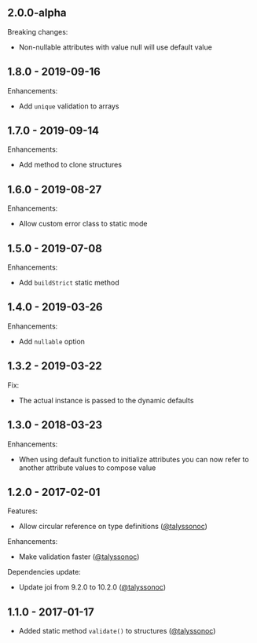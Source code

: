## 2.0.0-alpha
Breaking changes:

* Non-nullable attributes with value null will use default value

## 1.8.0 - 2019-09-16
Enhancements:
* Add `unique` validation to arrays

## 1.7.0 - 2019-09-14
Enhancements:
* Add method to clone structures

## 1.6.0 - 2019-08-27
Enhancements:
* Allow custom error class to static mode

## 1.5.0 - 2019-07-08
Enhancements:
* Add `buildStrict` static method

## 1.4.0 - 2019-03-26
Enhancements:
* Add `nullable` option

## 1.3.2 - 2019-03-22
Fix:
* The actual instance is passed to the dynamic defaults

## 1.3.0 - 2018-03-23
Enhancements:
* When using default function to initialize attributes you can now refer to another attribute values to compose value

## 1.2.0 - 2017-02-01
Features:
* Allow circular reference on type definitions ([@talyssonoc](https://github.com/talyssonoc/structure/pull/30))

Enhancements:
* Make validation faster ([@talyssonoc](https://github.com/talyssonoc/structure/pull/28))

Dependencies update:
* Update joi from 9.2.0 to 10.2.0 ([@talyssonoc](https://github.com/talyssonoc/structure/pull/26))

## 1.1.0 - 2017-01-17
* Added static method `validate()` to structures ([@talyssonoc](https://github.com/talyssonoc/structure/pull/25))
